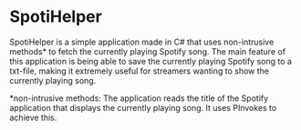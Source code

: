 # SpotiHelper
SpotiHelper is a simple application made in C# that uses non-intrusive methods* to fetch the currently playing Spotify song.
The main feature of this application is being able to save the currently playing Spotify song to a txt-file, making it extremely useful for streamers wanting to show the currently playing song.

*non-intrusive methods:
The application reads the title of the Spotify application that displays the currently playing song.
It uses PInvokes to achieve this.
